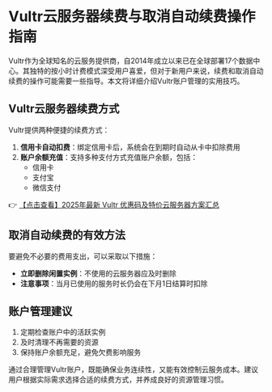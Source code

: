 # Vultr云服务器续费与取消自动续费操作指南

Vultr作为全球知名的云服务提供商，自2014年成立以来已在全球部署17个数据中心。其独特的按小时计费模式深受用户喜爱，但对于新用户来说，续费和取消自动续费的操作可能需要一些指导。本文将详细介绍Vultr账户管理的实用技巧。

## Vultr云服务器续费方式

Vultr提供两种便捷的续费方式：

1. **信用卡自动扣费**：绑定信用卡后，系统会在到期时自动从卡中扣除费用
2. **账户余额充值**：支持多种支付方式充值账户余额，包括：
   - 信用卡
   - 支付宝
   - 微信支付

👉 [【点击查看】2025年最新 Vultr 优惠码及特价云服务器方案汇总](https://bit.ly/VuLtr)

## 取消自动续费的有效方法

要避免不必要的费用支出，可以采取以下措施：

- **立即删除闲置实例**：不使用的云服务器应及时删除
- **注意事项**：当月已使用的服务时长仍会在下月1日结算时扣除

## 账户管理建议

1. 定期检查账户中的活跃实例
2. 及时清理不再需要的资源
3. 保持账户余额充足，避免欠费影响服务

通过合理管理Vultr账户，既能确保业务连续性，又能有效控制云服务成本。建议用户根据实际需求选择合适的续费方式，并养成良好的资源管理习惯。